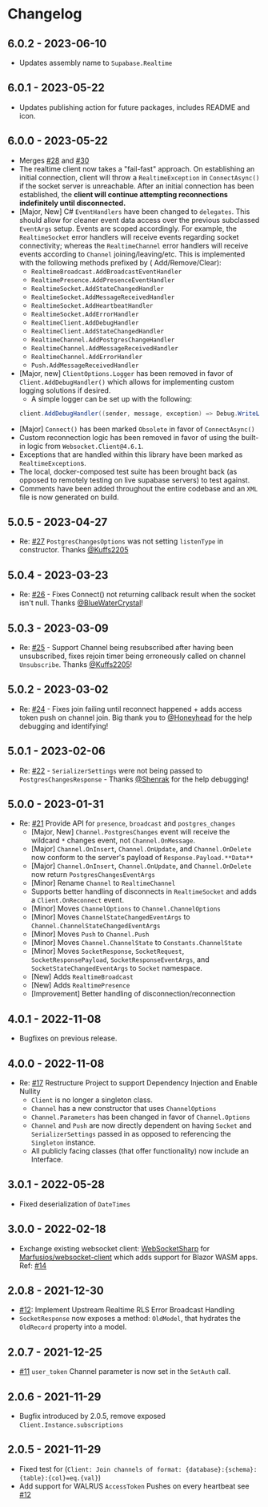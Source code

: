 ﻿# Changelog

## 6.0.2 - 2023-06-10

- Updates assembly name to `Supabase.Realtime`

## 6.0.1 - 2023-05-22

- Updates publishing action for future packages, includes README and icon.

## 6.0.0 - 2023-05-22

- Merges [#28](https://github.com/supabase-community/realtime-csharp/pull/28) and [#30](https://github.com/supabase-community/realtime-csharp/pull/30)
- The realtime client now takes a "fail-fast" approach. On establishing an initial connection, client will throw
  a `RealtimeException` in `ConnectAsync()` if the socket server is unreachable. After an initial connection has been
  established, the **client will continue attempting reconnections indefinitely until disconnected.**
- [Major, New] C# `EventHandlers` have been changed to `delegates`. This should allow for cleaner event data access over
  the previous subclassed `EventArgs` setup. Events are scoped accordingly. For example, the `RealtimeSocket` error
  handlers will receive events regarding socket connectivity; whereas the `RealtimeChannel` error handlers will receive
  events according to `Channel` joining/leaving/etc. This is implemented with the following methods prefixed by (
  Add/Remove/Clear):
	- `RealtimeBroadcast.AddBroadcastEventHandler`
	- `RealtimePresence.AddPresenceEventHandler`
	- `RealtimeSocket.AddStateChangedHandler`
	- `RealtimeSocket.AddMessageReceivedHandler`
	- `RealtimeSocket.AddHeartbeatHandler`
	- `RealtimeSocket.AddErrorHandler`
	- `RealtimeClient.AddDebugHandler`
	- `RealtimeClient.AddStateChangedHandler`
	- `RealtimeChannel.AddPostgresChangeHandler`
	- `RealtimeChannel.AddMessageReceivedHandler`
	- `RealtimeChannel.AddErrorHandler`
	- `Push.AddMessageReceivedHandler`
- [Major, new] `ClientOptions.Logger` has been removed in favor of `Client.AddDebugHandler()` which allows for
  implementing custom logging solutions if desired.
	- A simple logger can be set up with the following:
  ```c#
  client.AddDebugHandler((sender, message, exception) => Debug.WriteLine(message));
  ```
- [Major] `Connect()` has been marked `Obsolete` in favor of `ConnectAsync()`
- Custom reconnection logic has been removed in favor of using the built-in logic from `Websocket.Client@4.6.1`.
- Exceptions that are handled within this library have been marked as `RealtimeException`s.
- The local, docker-composed test suite has been brought back (as opposed to remotely testing on live supabase servers)
  to test against.
- Comments have been added throughout the entire codebase and an `XML` file is now generated on build.

## 5.0.5 - 2023-04-27

- Re: [#27](https://github.com/supabase-community/realtime-csharp/issues/27) `PostgresChangesOptions` was not setting `listenType` in constructor. Thanks [@Kuffs2205](https://github.com/Kuffs2205)

## 5.0.4 - 2023-03-23

- Re: [#26](https://github.com/supabase-community/realtime-csharp/pull/26) - Fixes Connect() not returning callback result when the socket isn't null. Thanks [@BlueWaterCrystal](https://github.com/BlueWaterCrystal)!

## 5.0.3 - 2023-03-09

- Re: [#25](https://github.com/supabase-community/realtime-csharp/issues/25) - Support Channel being resubscribed after having been unsubscribed, fixes rejoin timer being erroneously called on channel `Unsubscribe`. Thanks [@Kuffs2205](https://github.com/Kuffs2205)!

## 5.0.2 - 2023-03-02

- Re: [#24](https://github.com/supabase-community/realtime-csharp/issues/24) - Fixes join failing until reconnect happened + adds access token push on channel join. Big thank you to [@Honeyhead](https://github.com/honeyhead) for the help debugging and identifying!

## 5.0.1 - 2023-02-06

- Re: [#22](https://github.com/supabase-community/realtime-csharp/issues/22) - `SerializerSettings` were not being passed to `PostgresChangesResponse` - Thanks [@Shenrak](https://github.com/Shenrak) for the help debugging!

## 5.0.0 - 2023-01-31

- Re: [#21](https://github.com/supabase-community/realtime-csharp/pull/21) Provide API for `presence`, `broadcast` and `postgres_changes`
	- [Major, New] `Channel.PostgresChanges` event will receive the wildcard `*` changes event, not `Channel.OnMessage`.
	- [Major] `Channel.OnInsert`, `Channel.OnUpdate`, and `Channel.OnDelete` now conform to the server's payload of `Response.Payload.**Data**`
	- [Major] `Channel.OnInsert`, `Channel.OnUpdate`, and `Channel.OnDelete` now return `PostgresChangesEventArgs`
	- [Minor] Rename `Channel` to `RealtimeChannel`
	- Supports better handling of disconnects in `RealtimeSocket` and adds a `Client.OnReconnect` event.
	- [Minor] Moves `ChannelOptions` to `Channel.ChannelOptions`
	- [Minor] Moves `ChannelStateChangedEventArgs` to `Channel.ChannelStateChangedEventArgs`
	- [Minor] Moves `Push` to `Channel.Push`
	- [Minor] Moves `Channel.ChannelState` to `Constants.ChannelState`
	- [Minor] Moves `SocketResponse`, `SocketRequest`, `SocketResponsePayload`, `SocketResponseEventArgs`, and `SocketStateChangedEventArgs` to `Socket` namespace.
	- [New] Adds `RealtimeBroadcast`
	- [New] Adds `RealtimePresence`
	- [Improvement] Better handling of disconnection/reconnection

## 4.0.1 - 2022-11-08

- Bugfixes on previous release.

## 4.0.0 - 2022-11-08

- Re: [#17](https://github.com/supabase-community/realtime-csharp/pull/17) Restructure Project to support Dependency Injection and Enable Nullity
	- `Client` is no longer a singleton class.
	- `Channel` has a new constructor that uses `ChannelOptions`
	- `Channel.Parameters` has been changed in favor of `Channel.Options`
	- `Channel` and `Push` are now directly dependent on having `Socket` and `SerializerSettings` passed in as opposed to referencing the `Singleton` instance.
	- All publicly facing classes (that offer functionality) now include an Interface.

## 3.0.1 - 2022-05-28

- Fixed deserialization of `DateTimes`

## 3.0.0 - 2022-02-18

- Exchange existing websocket client: [WebSocketSharp](https://github.com/sta/websocket-sharp) for [Marfusios/websocket-client](https://github.com/Marfusios/websocket-client) which adds support for Blazor WASM apps.
  Ref: [#14](https://github.com/supabase-community/realtime-csharp/pull/14)

## 2.0.8 - 2021-12-30

- [#12](https://github.com/supabase-community/realtime-csharp/issues/12): Implement Upstream Realtime RLS Error Broadcast Handling
- `SocketResponse` now exposes a method: `OldModel`, that hydrates the `OldRecord` property into a model.

## 2.0.7 - 2021-12-25

- [#11](https://github.com/supabase-community/realtime-csharp/issues/11) `user_token` Channel parameter is now set in the `SetAuth` call.

## 2.0.6 - 2021-11-29

- Bugfix introduced by 2.0.5, remove exposed `Client.Instance.subscriptions`

## 2.0.5 - 2021-11-29

- Fixed test for (`Client: Join channels of format: {database}:{schema}:{table}:{col}=eq.{val}`)
- Add support for WALRUS `AccessToken` Pushes on every heartbeat see [#12](https://github.com/supabase-community/supabase-csharp/issues/12)
